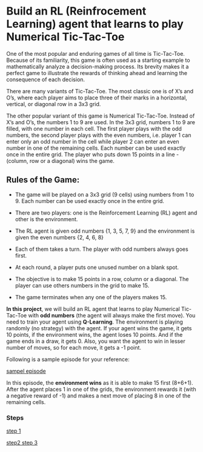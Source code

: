 # Build an RL (Reinfrocement Learning) agent that learns to play Numerical Tic-Tac-Toe

One of the most popular and enduring games of all time is Tic-Tac-Toe. Because of its familiarity, this game is often used as a starting example to mathematically analyze a decision-making process. Its brevity makes it a perfect game to illustrate the rewards of thinking ahead and learning the consequence of each decision.

There are many variants of Tic-Tac-Toe. The most classic one is of X’s and O’s, where each player aims to place three of their marks in a horizontal, vertical, or diagonal row in a 3x3 grid.

The other popular variant of this game is Numerical Tic-Tac-Toe. Instead of X’s and O’s, the numbers 1 to 9 are used. In the 3x3 grid, numbers 1 to 9 are filled, with one number in each cell. The first player plays with the odd numbers, the second player plays with the even numbers, i.e. player 1 can enter only an odd number in the cell while player 2 can enter an even number in one of the remaining cells. Each number can be used exactly once in the entire grid. The player who puts down 15 points in a line - (column, row or a diagonal) wins the game. 

## Rules of the Game:
* The game will be played on a 3x3 grid (9 cells) using numbers from 1 to 9. Each number can be used exactly once in the entire grid.

* There are two players: one is the Reinforcement Learning (RL) agent and other is the environment.

* The RL agent is given odd numbers {1, 3, 5, 7, 9} and the environment is given the even numbers {2, 4, 6, 8}

* Each of them takes a turn. The player with odd numbers always goes first.

* At each round, a player puts one unused number on a blank spot.

* The objective is to make 15 points in a row, column or a diagonal. The player can use others numbers in the grid to make 15.

* The game terminates when any one of the players makes 15.

**In this project**, we will build an RL agent that learns to play Numerical Tic-Tac-Toe with **odd numbers** (the agent will always make the first move). You need to train your agent using **Q-Learning**. The environment is playing randomly (no strategy) with the agent. If your agent wins the game, it gets 10 points, if the environment wins, the agent loses 10 points. And if the game ends in a draw, it gets 0. Also, you want the agent to win in lesser number of moves, so for each move, it gets a -1 point.

Following is a sample episode for your reference:

[sampel episode](/images/sample.png)

In this episode, the **environment wins** as it is able to make 15 first (8+6+1).  After the agent places 1 in one of the grids, the environment rewards it (with a negative reward of -1) and makes a next move of placing 8 in one of the remaining cells.

### Steps

[step 1](/images/step1.png)

[step2 step 3](/images/step2.png)
